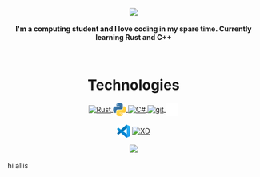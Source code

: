 <p align="center">
 <img src="https://cdn.discordapp.com/attachments/947092663914623016/1019573304262131792/banner_top_2.png">
</p>

<p align="center">
<b>I'm a computing student and I love coding in my spare time. Currently learning Rust and C++</b>
</p>

<br>

<h1 align="center">Technologies</h1>
<p align="center">
<a href="https://www.rust-lang.org/" target="_blank"> <img align="center" alt="Rust" width="26px" src="https://upload.wikimedia.org/wikipedia/commons/thumb/d/d5/Rust_programming_language_black_logo.svg/1024px-Rust_programming_language_black_logo.svg.png"/> </a>
<a href="https://www.python.org" target="_blank"> <img align="center" alt="Python" width="26px" src="https://github.com/Aakarsh-B/trying-repos/blob/master/python-5.svg?raw=true"/> </a>
<a href="https://www.w3schools.com/cpp/" target="_blank"> <img align="center" alt="C#" width="26px" src="https://seeklogo.com/images/C/c-sharp-c-logo-02F17714BA-seeklogo.com.png"/> </a>
<a href="https://git-scm.com/" target="_blank"> <img align="center" alt="git" width="26px" src="https://www.vectorlogo.zone/logos/git-scm/git-scm-icon.svg"/> </a>
<img align="center" alt="GitHub" width="26px" src="https://github.com/Aakarsh-B/trying-repos/blob/master/github.svg" />
<br />
<br />

<img align="center" alt="Visual Studio Code" width="26px" src="https://raw.githubusercontent.com/github/explore/80688e429a7d4ef2fca1e82350fe8e3517d3494d/topics/visual-studio-code/visual-studio-code.png" />
<a href="https://www.adobe.com/products/xd.html" target="_blank"> <img align="center" alt="XD" width="26px" src="https://upload.wikimedia.org/wikipedia/commons/thumb/9/9f/Vimlogo.svg/2044px-Vimlogo.svg.png"/> </a> 
</p>

<p align="center">
 <img src="https://cdn.discordapp.com/attachments/947092663914623016/1019575614996492338/banner_buttom.png">
</p>

hi allis
